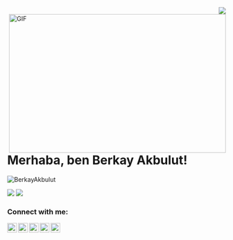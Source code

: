 <img align='right' src="https://github-readme-stats.vercel.app/api?username=BerkayAkbulut&show_icons=true">
<img align="right" alt="GIF" src="https://giphy.com/gifs/scandtrack-outdoor-trekking-wandern-UQIz23t3WN8gyfusrq" width="500" height="320" /> 



# Merhaba, ben Berkay Akbulut! 
<p align="left"> <img src="https://komarev.com/ghpvc/?username=BerkayAkbulut" alt="BerkayAkbulut" /> </p>

[![](https://img.shields.io/twitter/follow/berkayakbulut97?style=social)](https://www.twitter.com/berkayakbulut97)
[![](https://img.shields.io/github/followers/BerkayAkbulut?style=social)](https://www.github.com/BerkayAkbulut)



### Connect with me:
[<img align="left" alt="berkay-akbulut | YouTube" width="22px" src="https://cdn.jsdelivr.net/npm/simple-icons@v3/icons/youtube.svg" />](https://www.youtube.com/channel/UCy9tU79im1b7RjUS37BMO8A)
[<img align="left" alt="berkay-akbulut | Twitter" width="22px" src="https://cdn.jsdelivr.net/npm/simple-icons@v3/icons/twitter.svg" />](https://twitter.com/berkaykbulut97)
[<img align="left" alt="berkay-akbulut | LinkedIn" width="22px" src="https://cdn.jsdelivr.net/npm/simple-icons@v3/icons/linkedin.svg" />](https://www.linkedin.com/in/berkayakbulut/)
[<img align="left" alt="berkay-akbulut | Instagram" width="22px" src="https://cdn.jsdelivr.net/npm/simple-icons@v3/icons/instagram.svg" />](https://instagram.com/akbulutberkay/)
[<img align="left" alt="berkay-akbulut | Medium" width="22px" src="https://cdn.jsdelivr.net/npm/simple-icons@3.13.0/icons/medium.svg" />](https://medium.com/@berkayakbulut)
<br />
<br />








<!--
### Hi there 👋
**BerkayAkbulut/BerkayAkbulut** is a ✨ _special_ ✨ repository because its `README.md` (this file) appears on your GitHub profile.
[![](https://img.shields.io/badge/youtube-%23FF0000.svg?&style=for-the-badge&logo=youtube&logoColor=white")](https://www.youtube.com/mertcobanov)
Here are some ideas to get you started:

- 🔭 I’m currently working on ...
- 🌱 I’m currently learning ...
- 👯 I’m looking to collaborate on ...
- 🤔 I’m looking for help with ...
- 💬 Ask me about ...
- 📫 How to reach me: ...
- 😄 Pronouns: ...
- ⚡ Fun fact: ...
<img align="right" alt="GIF" src="https://magiccopy.xyz/assets/images/hadder.gif" width="500" height="320" /> 


[![](https://img.shields.io/badge/twitter-%231DA1F2.svg?&style=for-the-badge&logo=twitter&logoColor=white)](https://www.twitter.com/berkayakbulut97)
[![](https://img.shields.io/badge/linkedin-%230077B5.svg?&style=for-the-badge&logo=linkedin&logoColor=white)](https://www.linkedin.com/in/berkayakbulut/)
[![](https://img.shields.io/badge/medium-%2312100E.svg?&style=for-the-badge&logo=medium&logoColor=white)](https://medium.com/@berkayakbulut)
[![](https://img.shields.io/badge/instagram-%23E4405F.svg?&style=for-the-badge&logo=instagram&logoColor=white)](https://instagram.com/akbulutberkay)
[![Mail Badge](https://img.shields.io/badge/akbulutberkay@yandex.com-c14438?style=for-the-badge&logo=Gmail&logoColor=white&link=mailto:akbulutberkay@yandex.com)](mailto:akbulutberkay@yandex.com)



-->
